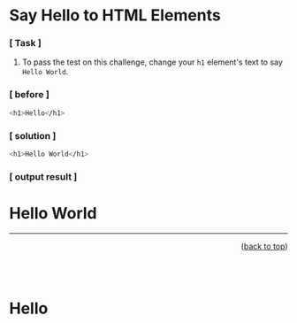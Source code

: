 <a name="topage"></a>

# Say Hello to HTML Elements

### [ Task ]
  1. To pass the test on this challenge, change your `h1` element's text to say `Hello World`.

### [ before ]

```sh
<h1>Hello</h1>
```

### [ solution ]

```sh
<h1>Hello World</h1>
```

### [ output result ]

<h1>Hello World</h1>

-----

<p align="right">(<a href="#topage">back to top</a>)</p>
<br/>
<br/>

<h1>Hello</h1>
